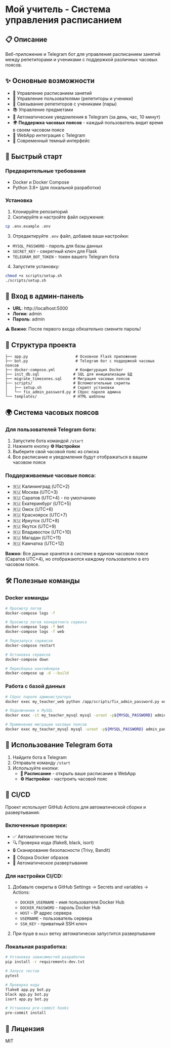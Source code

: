 # Мой учитель - Система управления расписанием

## 📋 Описание
Веб-приложение и Telegram бот для управления расписанием занятий между репетиторами и учениками с поддержкой различных часовых поясов.

## ✨ Основные возможности

- 📅 Управление расписанием занятий
- 👥 Управление пользователями (репетиторы и ученики)
- 🔗 Связывание репетиторов с учениками (пары)
- 📚 Управление предметами
- 🔔 Автоматические уведомления в Telegram (за день, час, 10 минут)
- 🌍 **Поддержка часовых поясов** - каждый пользователь видит время в своем часовом поясе
- 📱 WebApp интеграция с Telegram
- 🎨 Современный темный интерфейс

## 🚀 Быстрый старт

### Предварительные требования
- Docker и Docker Compose
- Python 3.8+ (для локальной разработки)

### Установка

1. Клонируйте репозиторий
2. Скопируйте и настройте файл окружения:
```bash
cp .env.example .env
```

3. Отредактируйте `.env` файл, добавив ваши настройки:
- `MYSQL_PASSWORD` - пароль для базы данных
- `SECRET_KEY` - секретный ключ для Flask
- `TELEGRAM_BOT_TOKEN` - токен вашего Telegram бота


4. Запустите установку:
```bash
chmod +x scripts/setup.sh
./scripts/setup.sh
```

## 🔐 Вход в админ-панель

- **URL**: http://localhost:5000
- **Логин**: admin
- **Пароль**: admin

⚠️ **Важно**: После первого входа обязательно смените пароль!

## 📁 Структура проекта

```
├── app.py                     # Основное Flask приложение
├── bot.py                     # Telegram бот с поддержкой часовых поясов
├── docker-compose.yml         # Конфигурация Docker
├── init_db.sql               # SQL для инициализации БД
├── migrate_timezones.sql     # Миграция часовых поясов
├── scripts/                  # Вспомогательные скрипты
│   ├── setup.sh              # Скрипт установки
│   └── fix_admin_password.py # Сброс пароля админа
└── templates/                # HTML шаблоны
```

## 🌍 Система часовых поясов

### Для пользователей Telegram бота:

1. Запустите бота командой `/start`
2. Нажмите кнопку **⚙️ Настройки**
3. Выберите свой часовой пояс из списка
4. Все расписание и уведомления будут отображаться в вашем часовом поясе

### Поддерживаемые часовые пояса:

- 🇷🇺 Калининград (UTC+2)
- 🇷🇺 Москва (UTC+3)
- 🇷🇺 Саратов (UTC+4) - по умолчанию
- 🇷🇺 Екатеринбург (UTC+5)
- 🇷🇺 Омск (UTC+6)
- 🇷🇺 Красноярск (UTC+7)
- 🇷🇺 Иркутск (UTC+8)
- 🇷🇺 Якутск (UTC+9)
- 🇷🇺 Владивосток (UTC+10)
- 🇷🇺 Магадан (UTC+11)
- 🇷🇺 Камчатка (UTC+12)

**Важно:** Все данные хранятся в системе в едином часовом поясе (Саратов UTC+4), но отображаются каждому пользователю в его часовом поясе.

## 🛠 Полезные команды

### Docker команды
```bash
# Просмотр логов
docker-compose logs -f

# Просмотр логов конкретного сервиса
docker-compose logs -f bot
docker-compose logs -f web

# Перезапуск сервисов
docker-compose restart

# Остановка сервисов
docker-compose down

# Пересборка контейнеров
docker-compose up -d --build
```

### Работа с базой данных
```bash
# Сброс пароля администратора
docker exec my_teacher_web python /app/scripts/fix_admin_password.py новый_пароль

# Подключение к MySQL
docker exec -it my_teacher_mysql mysql -uroot -p${MYSQL_PASSWORD} admin_panel

# Применение миграции часовых поясов
docker exec my_teacher_mysql mysql -uroot -p${MYSQL_PASSWORD} admin_panel < migrate_timezones.sql
```

## 🤖 Использование Telegram бота

1. Найдите бота в Telegram
2. Отправьте команду `/start`
3. Используйте кнопки:
   - **📅 Расписание** - открыть ваше расписание в WebApp
   - **⚙️ Настройки** - настроить часовой пояс

## 🔧 CI/CD

Проект использует GitHub Actions для автоматической сборки и развертывания:

### Включенные проверки:
- ✅ Автоматические тесты
- 🔍 Проверка кода (flake8, black, isort)
- 🔒 Сканирование безопасности (Trivy, Bandit)
- 🐳 Сборка Docker образов
- 🚀 Автоматическое развертывание

### Для настройки CI/CD:
1. Добавьте секреты в GitHub Settings → Secrets and variables → Actions:
   - `DOCKER_USERNAME` - имя пользователя Docker Hub
   - `DOCKER_PASSWORD` - пароль Docker Hub  
   - `HOST` - IP адрес сервера
   - `USERNAME` - пользователь сервера
   - `SSH_KEY` - приватный SSH ключ

2. При пуше в `main` ветку автоматически запустится развертывание

### Локальная разработка:
```bash
# Установка зависимостей разработки
pip install -r requirements-dev.txt

# Запуск тестов
pytest

# Проверка кода
flake8 app.py bot.py
black app.py bot.py
isort app.py bot.py

# Установка pre-commit hooks
pre-commit install
```

## 📝 Лицензия
MIT